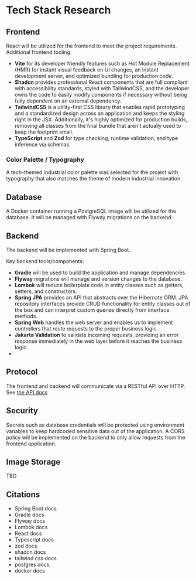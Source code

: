 # Tech Stack Research

## Frontend 
React will be utilized for the frontend to meet the project requirements.
Additional frontend tooling:
- **Vite** for its developer friendly features such as Hot Module Replacement (HMR) for instant 
  visual feedback on UI changes, an instant development server, and optimized bundling for 
  production code.
- **Shadcn** provides professional React components that are full compliant with accessibility 
  standards, styled with TailwindCSS, and the developer owns the code to easily modify 
  components if necessary without being fully dependent on an external dependency.
- **TailwindCSS** is a utility-first CSS library that enables rapid prototyping and a standardized
  design across an application and keeps the styling right in the JSX. Additionally, it's highly 
  optimized for production builds, removing all classes from the final bundle that aren't 
  actually used to keep the footprint small.
- **TypeScript** and **Zod** for type checking, runtime validation, and type inference via schemas.

### Color Palette / Typography
A tech-themed industrial color palette was selected for the project with typography that also 
matches the theme of modern industrial innovation.

## Database
A Docker container running a PostgreSQL image will be utilized for the database. It will be 
managed with Flyway migrations on the backend.

## Backend
The backend will be implemented with Spring Boot. 

Key backend tools/components:
- **Gradle** will be used to build the application and manage dependencies.
- **Flyway** migrations will manage and version changes to the database.
- **Lombok** will reduce boilerplate code in entity classes such as getters, setters, and 
  constructors.
- **Spring JPA** provides an API that abstracts over the Hibernate ORM. JPA repository 
  interfaces provide CRUD functionality for entity classes out of the box and can interpret 
  custom queries directly from interface methods.
- **Spring Web** handles the web server and enables us to implement controllers that route 
  requests to the proper business logic.
- **Jakarta Validation** to validate incoming requests, providing an error response immediately 
  in the web layer before it reaches the business logic.
- 


## Protocol
The frontend and backend will communicate via a RESTful API over HTTP. See [the API docs](../api.md) 

## Security
Secrets such as database credentials will be protected using environment variables to keep 
hardcoded sensitive data out of the application. A CORS policy will be implemented on the 
backend to only allow requests from the frontend application.

## Image Storage

TBD

## Citations
- Spring Boot docs
- Gradle docs
- Flyway docs
- Lombok docs
- React docs
- Typescript docs
- zod docs
- shadcn docs
- tailwind css docs
- postgres docs
- docker docs


